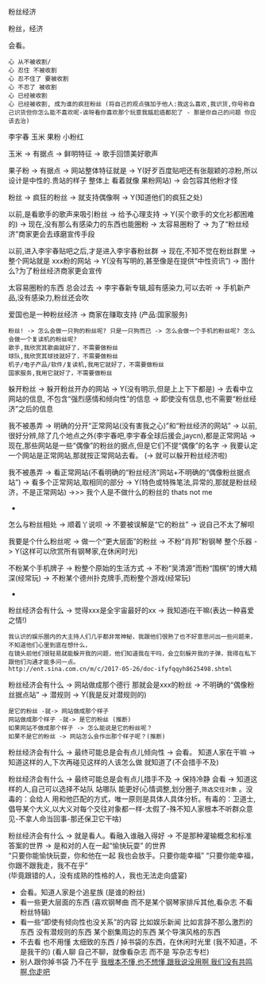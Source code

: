 
粉丝经济

粉丝，经济

会看。
```
心 从不被收割/
心 忍住 不被收割
心 忍不住了 要被收割
心 不忍了 被收割
心 已经被收割
心 已经被收割, 成为谁的疯狂粉丝 (将自己的观点强加于他人:我这么喜欢,我识货,你号称自己识货但你怎么能不喜欢呢-诶呀看你喜欢那个玩意我尴尬癌都犯了 - 那是你自己的问题 你应该去治)
```

李宇春 玉米 果粉 小粉红

玉米 -> 有据点 -> 鲜明特征 -> 歌手回馈美好歌声

果子粉 -> 有据点 -> 网站整体特征就是 -> Y(好歹百度贴吧还有张靓颖的凉粉,所以设计是中性的.贵站的样子 整体上 看着就像 果粉网站) -> 会包容其他粉才怪

粉丝 -> 疯狂的粉丝 -> 就支持偶像啊 -> Y(知道他们的疯狂之处)

以前,是看歌手的歌声来吸引粉丝 -> 给予心理支持 -> Y(买个歌手的文化衫都困难的) -> 现在,没有那么有感染力的东西也能圈粉 -> 太容易圈粉了 -> 为了“粉丝经济”商家更会去琢磨宣传手段

以前,进入李宇春贴吧之后,才是进入李宇春粉丝群 -> 现在,不知不觉在粉丝群里 -> 整个网站就是 xxx粉的网站 -> Y(没有写明的,甚至像是在提供“中性资讯”) -> 图什么?为了粉丝经济商家更会宣传

太容易圈粉的东西 总会过去 -> 李宇春新专辑,超有感染力,可以去听 -> 手机新产品,没有感染力,粉丝还会吹

爱国也是一种粉丝经济 -> 商家在赚取支持 (产品:国家服务)

```
粉丝! -> 怎么会做一只狗的粉丝呢? 只是一只狗而已 -> 怎么会做一个手机的粉丝呢? 怎么会做一个复读机的粉丝呢?
歌手,我欣赏其歌曲就好了，不需要做粉丝
球队,我欣赏其球技就好了，不需要做粉丝
机子/电子产品/软件/复读机,我用它就好了，不需要做粉丝
国家服务,我用它就好了，不需要做粉丝
```

躲开粉丝 -> 躲开粉丝开办的网站 -> Y(没有明示,但是上上下下都是) -> 去看中立网站的信息, 不包含“强烈感情和倾向性”的信息 -> 即使没有信息,也不需要“粉丝经济”之后的信息


我不被愚弄 -> 明确的分开“正常网站(没有害我之心)”和“粉丝经济的网站” -> 以前,很好分辨,除了几个地点之外(李宇春吧,李宇春全球后援会,jaycn),都是正常网站 -> 现在,那些网站是一些“偶像”的粉丝的据点,但是它们不提“偶像”的名字 -> 我要认定一个网站是正常网站,那就按正常网站去看。 (-> 就可以躲开粉丝经济啦)

我不被愚弄 -> 看正常网站(不看明确的“粉丝经济”网站+不明确的“偶像粉丝据点站”) -> 看多个正常网站,取相同的部分 -> Y(特色或特殊笔法,异常的,那就是粉丝经济，不是正常网站) ->>> 我个人是不做什么的粉丝的 thats not me



-

怎么与粉丝相处 -> 顺着丫说呗 -> 不要被误解是“它的粉丝” -> 说自己不太了解呗

我要是个什么粉丝呢 -> 做一个“更大层面”的粉丝 -> 不粉“肖邦”粉钢琴 整个乐器 -> Y(这样可以欣赏所有钢琴家,在休闲时光)

不粉某个手机牌子 -> 粉整个原始的生活方式 -> 不粉“吴清源”而粉“围棋”的博大精深(经常玩) -> 不粉某个德州扑克牌手,而粉整个游戏(经常玩)

-

粉丝经济会有什么 -> 觉得xxx是全宇宙最好的xx -> 我知道i在干嘛(表达一种喜爱之情!)
```
我认识的娱乐圈内的大主持人们几乎都非常神秘，我跟他们很熟了也不好意思问出一些问题来，不知道他们心里到底在想什么，
在镜头前他们很轻易就能躲开我的问题，他们知道我在干吗，会立刻躲开我的子弹，我得在私下跟他们沟通才能多问一点。
http://ent.sina.com.cn/m/c/2017-05-26/doc-ifyfqqyh8625498.shtml
```

粉丝经济会有什么 -> 网站做成那个德行 那就会是xxx的粉丝 -> 不明确的“偶像粉丝据点站” -> 潜规则 -> Y(我是反对潜规则的)
```
是它的粉丝 -就-> 网站做成那个样子
网站做成那个样子 -就-> 是它的粉丝 (推断)
如果网站不做成那个样子 -> 怎么能说是它的粉丝呢？
如果不是它的粉丝 -> 网站怎么会作出那个样子呢？(推断)
```

粉丝经济会有什么 -> 最终可能总是会有点儿倾向性 -> 会看。 知道人家在干嘛 -> 知道这样的人,下次再碰见这样的人该怎么做 就知道了(不会措手不及)

粉丝经济会有什么 -> 最终可能总是会有点儿措手不及 -> 保持冷静 会看 -> 知道这样的人,自己可以选择不站队 站哪队 能更好(心情调整,划分圈子,`筛选交往对象` 。没毒的：会给人 用和他匹配的方式，唯一原则是具体人具体分析。有毒的：卫道士,倡导某个大义,以大义对每个交往对象都一样-太假了-殊不知人家根本不听群众意见-不拿人命当回事-那还保卫它干啥)

粉丝经济会有什么 -> 就是看人。看融入谁融入得好 -> 不是那种灌输概念和标准答案的世界 -> 是和对的人在一起“愉快玩耍” 的世界<br>
“只要你能愉快玩耍，你和他在一起 我也会放手。只要你能幸福” “只要你能幸福，你跟不跟我走，我不在乎”<br>
(毕竟跟错的人，没有成熟的性格的人，我也无法走向盛宴)

- 会看。知道人家是个追星族 (是谁的粉丝)
- 看一些更大层面的东西 (喜欢钢琴曲 而不是某个钢琴家排斥其他,看杂志 不看粉丝特辑)
- 看一些“即使有倾向性也没关系”的内容 比如娱乐新闻 比如言辞不那么激烈的东西 没有潜规则的东西 某个剧集周边的东西 某个导演风格的东西
- 不去看 也不用懂 太细致的东西 / 掉书袋的东西，在休闲时光里 (我不知道，不是我干的)   (看人聊 自己不聊，就像看杂志 而不是 写杂志专栏)
- 别人跟你掉书袋 乃不在乎 [我根本不懂,也不想懂,跟我说没用啊 我们没有共鸣啊,你走吧](https://github.com/7900ms/000nottheater_deserted_systemlibrary/blob/master/supplementary/term-Finder-你可能来错地方了.md)

